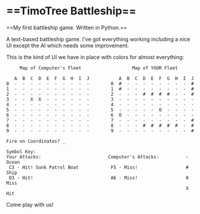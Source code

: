 # ==TimoTree Battleship==
==My first battleship game. Written in Python.==

A text-based battleship game.  I've got everything working including a nice UI except the AI which needs some improvement.

This is the kind of UI we have in place with colors for almost everything:
```
     Map of Computer's Fleet                   Map of YOUR Fleet

   A  B  C  D  E  F  G  H  I  J           A  B  C  D  E  F  G  H  I  J
0  -  -  -  -  -  -  -  -  -  -        0  #  -  -  -  -  -  -  -  -  #
1  -  -  -  -  -  -  -  -  -  -        1  #  -  -  -  -  -  -  -  -  #
2  -  -  -  -  -  -  -  -  -  -        2  -  -  -  #  #  #  #  -  -  #
3  -  -  X  X  -  -  -  -  -  -        3  -  -  -  -  -  -  -  -  -  -
4  -  -  -  -  -  -  -  -  -  -        4  -  -  -  -  -  -  -  -  -  -
5  -  -  -  -  -  -  -  -  -  -        5  -  -  -  -  -  O  -  -  -  -
6  -  -  -  -  -  -  -  -  -  -        6  O  -  -  -  -  -  -  -  -  -
7  -  -  -  -  -  -  -  -  -  -        7  -  -  -  -  -  -  -  -  -  #
8  -  -  -  -  -  -  -  -  -  -        8  -  -  -  #  #  #  #  #  -  #
9  -  -  -  -  -  -  -  -  -  -        9  -  -  -  -  -  -  -  -  -  #

Fire on Coordinates? _                                            
                                                                   Symbol Key:
Your Attacks:                         Computer's Attacks:          - Ocean
 C3 - Hit! Sunk Patrol Boat            F5 - Miss!                  # Ship
 D3 - Hit!                             A6 - Miss!                  0 Miss
                                                                   X Hit
```

Come play with us!
